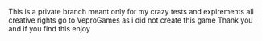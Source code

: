 This is a private branch meant only for my crazy tests and expirements all creative rights go to VeproGames as i did not create this game
Thank you and if you find this enjoy

